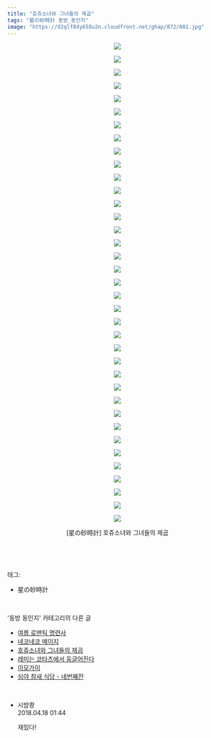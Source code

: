 ```yaml
---
title: "호쥬소녀와 그녀들의 제곱"
tags: "星の砂時計 동방_동인지"
image: "https://d2qlf8dy658u2n.cloudfront.net/ghap/872/001.jpg"
---
```

<div class="article">
<p style="text-align: center; clear: none; float: none;"><img src="{{ site.imgserver12 }}/ghap/872/001.jpg"/></p>
<p style="text-align: center; clear: none; float: none;"><img src="{{ site.imgserver12 }}/ghap/872/002.jpg"/></p>
<p style="text-align: center; clear: none; float: none;"><img src="{{ site.imgserver12 }}/ghap/872/003.jpg"/></p>
<p style="text-align: center; clear: none; float: none;"><img src="{{ site.imgserver12 }}/ghap/872/004.jpg"/></p>
<p style="text-align: center; clear: none; float: none;"><img src="{{ site.imgserver12 }}/ghap/872/005.jpg"/></p>
<p style="text-align: center; clear: none; float: none;"><img src="{{ site.imgserver12 }}/ghap/872/006.jpg"/></p>
<p style="text-align: center; clear: none; float: none;"><img src="{{ site.imgserver12 }}/ghap/872/007.jpg"/></p>
<p style="text-align: center; clear: none; float: none;"><img src="{{ site.imgserver12 }}/ghap/872/008.jpg"/></p>
<p style="text-align: center; clear: none; float: none;"><img src="{{ site.imgserver12 }}/ghap/872/009.jpg"/></p>
<p style="text-align: center; clear: none; float: none;"><img src="{{ site.imgserver12 }}/ghap/872/010.jpg"/></p>
<p style="text-align: center; clear: none; float: none;"><img src="{{ site.imgserver12 }}/ghap/872/011.jpg"/></p>
<p style="text-align: center; clear: none; float: none;"><img src="{{ site.imgserver12 }}/ghap/872/012.jpg"/></p>
<p style="text-align: center; clear: none; float: none;"><img src="{{ site.imgserver12 }}/ghap/872/013.jpg"/></p>
<p style="text-align: center; clear: none; float: none;"><img src="{{ site.imgserver12 }}/ghap/872/014.jpg"/></p>
<p style="text-align: center; clear: none; float: none;"><img src="{{ site.imgserver12 }}/ghap/872/015.jpg"/></p>
<p style="text-align: center; clear: none; float: none;"><img src="{{ site.imgserver12 }}/ghap/872/016.jpg"/></p>
<p style="text-align: center; clear: none; float: none;"><img src="{{ site.imgserver12 }}/ghap/872/017.jpg"/></p>
<p style="text-align: center; clear: none; float: none;"><img src="{{ site.imgserver12 }}/ghap/872/018.jpg"/></p>
<p style="text-align: center; clear: none; float: none;"><img src="{{ site.imgserver12 }}/ghap/872/019.jpg"/></p>
<p style="text-align: center; clear: none; float: none;"><img src="{{ site.imgserver12 }}/ghap/872/020.jpg"/></p>
<p style="text-align: center; clear: none; float: none;"><img src="{{ site.imgserver12 }}/ghap/872/021.jpg"/></p>
<p style="text-align: center; clear: none; float: none;"><img src="{{ site.imgserver12 }}/ghap/872/022.jpg"/></p>
<p style="text-align: center; clear: none; float: none;"><img src="{{ site.imgserver12 }}/ghap/872/023.jpg"/></p>
<p style="text-align: center; clear: none; float: none;"><img src="{{ site.imgserver12 }}/ghap/872/024.jpg"/></p>
<p style="text-align: center; clear: none; float: none;"><img src="{{ site.imgserver12 }}/ghap/872/025.jpg"/></p>
<p style="text-align: center; clear: none; float: none;"><img src="{{ site.imgserver12 }}/ghap/872/026.jpg"/></p>
<p style="text-align: center; clear: none; float: none;"><img src="{{ site.imgserver12 }}/ghap/872/027.jpg"/></p>
<p style="text-align: center; clear: none; float: none;"><img src="{{ site.imgserver12 }}/ghap/872/028.jpg"/></p>
<p style="text-align: center; clear: none; float: none;"><img src="{{ site.imgserver12 }}/ghap/872/029.jpg"/></p>
<p style="text-align: center; clear: none; float: none;"><img src="{{ site.imgserver12 }}/ghap/872/030.jpg"/></p>
<p style="text-align: center; clear: none; float: none;"><img src="{{ site.imgserver12 }}/ghap/872/031.jpg"/></p>
<p style="text-align: center; clear: none; float: none;"><img src="{{ site.imgserver12 }}/ghap/872/032.jpg"/></p>
<p style="text-align: center; clear: none; float: none;"><img src="{{ site.imgserver12 }}/ghap/872/033.jpg"/></p>
<p style="text-align: center; clear: none; float: none;"><img src="{{ site.imgserver12 }}/ghap/872/034.jpg"/></p>
<p style="text-align: center; clear: none; float: none;"><img src="{{ site.imgserver12 }}/ghap/872/035.jpg"/></p>
<p style="text-align: center; clear: none; float: none;"><img src="{{ site.imgserver12 }}/ghap/872/036.jpg"/></p>
<p style="text-align: center; clear: none; float: none;"><img src="{{ site.imgserver12 }}/ghap/872/037.jpg"/></p>
<p style="text-align: center; clear: none; float: none;">[星の砂時計] 호쥬소녀와 그녀들의 제곱</p>
<p><br/></p>
</div><br/>
<div class="tagTrail">
<p>태그: </p>
<ul>
<li>星の砂時計</li>
</ul>
</div><br/>
<div class="another">
<p>'동방 동인지' 카테고리의 다른 글</p>
<ul>
<li><a href="/ghap_874">여름 로맨틱 명련사</a></li>
<li><a href="/ghap_873">네코네코 메이지</a></li>
<li><a href="/ghap_872">호쥬소녀와 그녀들의 제곱</a></li>
<li><a href="/ghap_870">레미는 코타츠에서 둥글어진다</a></li>
<li><a href="/ghap_869">이모가이</a></li>
<li><a href="/ghap_868">심야 참새 식당 - 네번째잔</a></li>
</ul>
</div><br/>
<div class="cb_module cb_fluid">
<div class="cb_wrt cb_profile">
<div class="comment">
<ul>
<li class="cb_thumb_off" id="comment15240569">
<div class="cb_comment_area">
<div class="cb_info_area">
<div class="cb_section">
<span class="cb_nick_name">시밤쾅</span>
</div>
<div class="cb_section">
<span class="cb_date">2018.04.18 01:44 </span>
</div>
</div>
<div class="cb_dsc_comment">
<p class="cb_dsc">
											재밌다!
										</p>
</div>
</div></li>
</ul>
</div>
</div><!-- commentList close -->
</div><br/>
